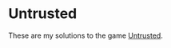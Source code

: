 # Untrusted

These are my solutions to the game [Untrusted](http://alexnisnevich.github.io/untrusted/).
